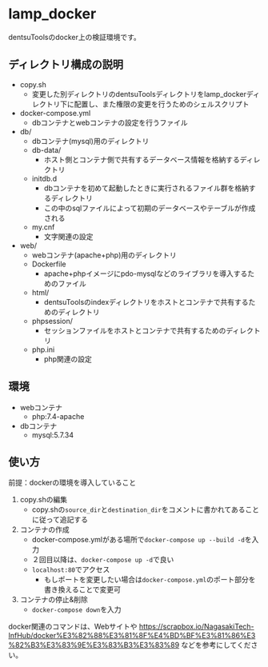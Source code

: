 # lamp_docker
dentsuToolsのdocker上の検証環境です。

## ディレクトリ構成の説明
- copy.sh
  - 変更した別ディレクトリのdentsuToolsディレクトリをlamp_dockerディレクトリ下に配置し、また権限の変更を行うためのシェルスクリプト
- docker-compose.yml
  - dbコンテナとwebコンテナの設定を行うファイル
- db/
  - dbコンテナ(mysql)用のディレクトリ
  - db-data/
    - ホスト側とコンテナ側で共有するデータベース情報を格納するディレクトリ
  - initdb.d
    - dbコンテナを初めて起動したときに実行されるファイル群を格納するディレクトリ
    - この中のsqlファイルによって初期のデータベースやテーブルが作成される
  - my.cnf
    - 文字関連の設定
- web/
  - webコンテナ(apache+php)用のディレクトリ
  - Dockerfile
    - apache+phpイメージにpdo-mysqlなどのライブラリを導入するためのファイル
  - html/
    - dentsuToolsのindexディレクトリをホストとコンテナで共有するためのディレクトリ
  - phpsession/
    - セッションファイルをホストとコンテナで共有するためのディレクトリ
  - php.ini
    - php関連の設定

## 環境
- webコンテナ
  - php:7.4-apache
- dbコンテナ
  - mysql:5.7.34

## 使い方
前提：dockerの環境を導入していること
1. copy.shの編集
   - copy.shの`source_dir`と`destination_dir`をコメントに書かれてあることに従って追記する
2. コンテナの作成
   - docker-compose.ymlがある場所で`docker-compose up --build -d`を入力
   - ２回目以降は、`docker-compose up -d`で良い
   - `localhost:80`でアクセス
     - もしポートを変更したい場合は`docker-compose.yml`のポート部分を書き換えることで変更可
3. コンテナの停止&削除
   - `docker-compose down`を入力

docker関連のコマンドは、Webサイトや
https://scrapbox.io/NagasakiTech-InfHub/docker%E3%82%88%E3%81%8F%E4%BD%BF%E3%81%86%E3%82%B3%E3%83%9E%E3%83%B3%E3%83%89
などを参考にしてください。
